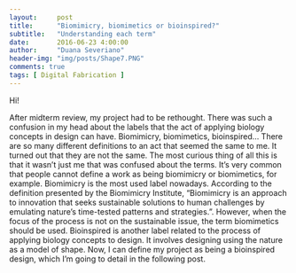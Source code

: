```yaml
---
layout:     post
title:      "Biomimicry, biomimetics or bioinspired?"
subtitle:   "Understanding each term"
date:       2016-06-23 4:00:00
author:     "Duana Severiano"
header-img: "img/posts/Shape7.PNG"
comments: true
tags: [ Digital Fabrication ]
---
```

Hi!

After midterm review, my project had to be rethought. There was such a confusion in my head about the labels that the act of applying biology concepts in design can have. Biomimicry, biomimetics, bioinspired… There are so many different definitions to an act that seemed the same to me. It turned out that they are not the same. The most curious thing of all this is that it wasn’t just me that was confused about the terms. It’s very common that people cannot define a work as being biomimicry or biomimetics, for example. 
Biomimicry is the most used label nowadays. According to the definition presented by the Biomimicry Institute, “Biomimicry is an approach to innovation that seeks sustainable solutions to human challenges by emulating nature’s time-tested patterns and strategies.”. However, when the focus of the process is not on the sustainable issue, the term biomimetics should be used. Bioinspired is another label related to the process of applying biology concepts to design. It involves designing using the nature as a model of shape. 
Now, I can define my project as being a bioinspired design, which I’m going to detail in the following post. 
